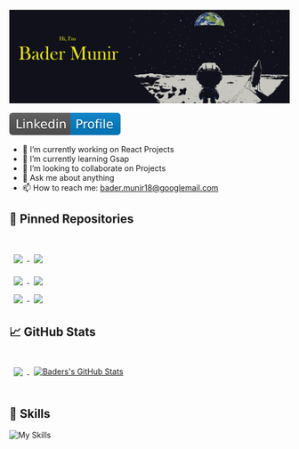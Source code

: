 ![baders GitHub Banner](./assets/moon2.png)

[![LinkedIn Badge](./assets/linkedin.svg)](https://www.linkedin.com/in/badermunir/)

- 🔭 I’m currently working on React Projects
- 🌱 I’m currently learning Gsap
- 👯 I’m looking to collaborate on Projects
- 💬 Ask me about anything
- 📫 How to reach me: bader.munir18@googlemail.com

## 📌 Pinned Repositories

<br>
<a href="https://github.com/XBaderM/tech-blog">
  <img align="center" style="margin:1rem 0.5rem" src="https://github-readme-stats.vercel.app/api/pin/?username=XBaderM&repo=tech-blog&title_color=ffffff&text_color=c9cacc&icon_color=4AB197&bg_color=1A2B34" />
</a>

<a href="https://github.com/XBaderM/e-commerce">
  <img align="center" style="margin:0.5rem" src="https://github-readme-stats.vercel.app/api/pin/?username=XBaderM&repo=e-commerce&title_color=ffffff&text_color=c9cacc&icon_color=4AB197&bg_color=1A2B34" />
</a>



<br>

<a href="https://github.com/XBaderM/e-commerce">
  <img align="center" style="margin:0.5rem" src="https://github-readme-stats.vercel.app/api/pin/?username=XBaderM&repo=e-commerce&title_color=ffffff&text_color=c9cacc&icon_color=4AB197&bg_color=1A2B34" />
</a>
<a href="https://github.com/XBaderM/social-network-api">
  <img align="center" style="margin:0.5rem" src="https://github-readme-stats.vercel.app/api/pin/?username=XBaderM&repo=social-network-api&title_color=ffffff&text_color=c9cacc&icon_color=4AB197&bg_color=1A2B34" />
</a>
<br>
<a href="https://github.com/XBaderM/e-commerce">
  <img align="center" style="margin:0.5rem" src="https://github-readme-stats.vercel.app/api/pin/?username=XBaderM&repo=e-commerce&title_color=ffffff&text_color=c9cacc&icon_color=4AB197&bg_color=1A2B34" />
</a>
<a href="https://github.com/XBaderM/social-network-api">
  <img align="center" style="margin:0.5rem" src="https://github-readme-stats.vercel.app/api/pin/?username=XBaderM&repo=social-network-api&title_color=ffffff&text_color=c9cacc&icon_color=4AB197&bg_color=1A2B34" />
</a>
<br>

## &#x1f4c8; GitHub Stats

<br>

<a href="https://github.com/XBaderM">
  <img align="center" style="margin:0.5rem" src="https://github-readme-stats.vercel.app/api/top-langs/?username=XBaderM&hide=html,css&title_color=ffffff&text_color=c9cacc&icon_color=4AB197&bg_color=1A2B34" />
</a>

<a href="https://github.com/XBaderM">
  <img align="center" style="margin:0.5rem" src="https://github-readme-stats.vercel.app/api?username=XBaderM&show_icons=true&line_height=27&count_private=true&title_color=ffffff&text_color=c9cacc&icon_color=4AB097&bg_color=1A2B34" alt="Baders's GitHub Stats" />
</a>

<br>
<br>

## 💼 Skills

![My Skills](https://skillicons.dev/icons?i=js,html,css,react,redux,nodejs,tailwind,bootstrap,cs,git,github,gitlab,graphql,ai,ps,xd,jest,jquery,mongodb,mysql,vscode)
